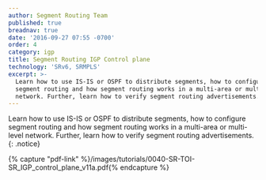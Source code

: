 ```yaml
---
author: Segment Routing Team
published: true
breadnav: true
date: '2016-09-27 07:55 -0700'
order: 4
category: igp
title: Segment Routing IGP Control plane
technology: 'SRv6, SRMPLS'
excerpt: >-
  Learn how to use IS-IS or OSPF to distribute segments, how to configure
  segment routing and how segment routing works in a multi-area or multi-level
  network. Further, learn how to verify segment routing advertisements.
---
```


Learn how to use IS-IS or OSPF to distribute segments, how to configure segment routing and how segment routing works in a multi-area or multi-level network. Further, learn how to verify segment routing advertisements.
{: .notice}

{% capture "pdf-link" %}/images/tutorials/0040-SR-TOI-SR_IGP_control_plane_v11a.pdf{% endcapture %}

<script src="{{ 'assets/js/pdfobject.min.js' | relative_url }}"></script>
<div class="fitvidsignore" id="pdf"></div>
<script>PDFObject.embed(" {{ pdf-link | relative_url }} ", "#pdf", {height: "21.5em", width: "100%"});</script>
